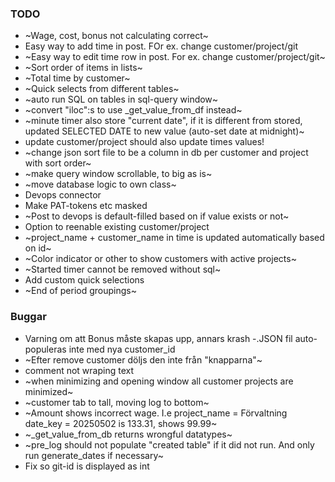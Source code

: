 ### TODO

- ~Wage, cost, bonus not calculating correct~
- Easy way to add time in post. FOr ex. change customer/project/git
- ~Easy way to edit time row in post. For ex. change customer/project/git~
- ~Sort order of items in lists~
- ~Total time by customer~
- ~Quick selects from different tables~
- ~auto run SQL on tables in sql-query window~
- ~convert "iloc":s to use _get_value_from_df instead~
- ~minute timer also store "current date", if it is different from stored, updated SELECTED DATE to new value (auto-set date at midnight)~
- update customer/project should also update times values!
- ~change json sort file to be a column in db per customer and project with sort order~
- ~make query window scrollable, to big as is~
- ~move database logic to own class~
- Devops connector
- Make PAT-tokens etc masked
- ~Post to devops is default-filled based on if value exists or not~
- Option to reenable existing customer/project
- ~project_name + customer_name in time is updated automatically based on id~
- ~Color indicator or other to show customers with active projects~
- ~Started timer cannot be removed without sql~
- Add custom quick selections
- ~End of period groupings~

### Buggar

- Varning om att Bonus måste skapas upp, annars krash
-.JSON fil auto-populeras inte med nya customer_id
- ~Efter remove customer döljs den inte från "knapparna"~
- comment not wraping text
- ~when minimizing and opening window all customer projects are minimized~
- ~customer tab to tall, moving log to bottom~
- ~Amount shows incorrect wage. I.e project_name = Förvaltning date_key = 20250502 is 133.31, shows 99.99~
- ~_get_value_from_db returns wrongful datatypes~
- ~pre_log should not populate "created table" if it did not run. And only run generate_dates if necessary~
- Fix so git-id is displayed as int